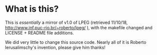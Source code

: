 # What is this?

This is *essentially* a mirror of v1.0 of LPEG (retrieved 11/10/18, http://www.inf.puc-rio.br/~roberto/lpeg/ ), with the makefile changed and LICENSE + README file additions.

We did very little to change this source code. Nearly all of it is Roberto Ierusalimschy's invention, please give him thanks!
